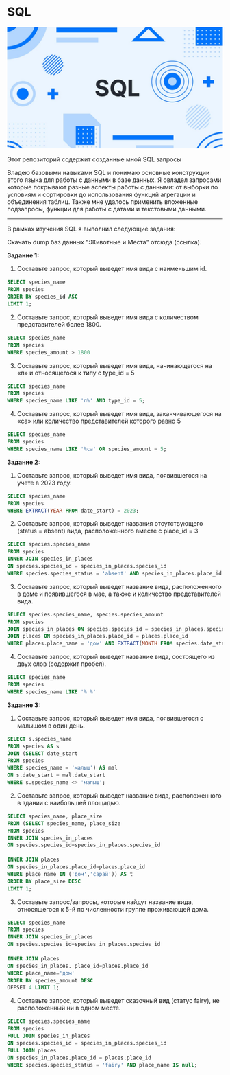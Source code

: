 # SQL

![SQL](https://github.com/nikolaykosasha/SQL/blob/main/.idea/Header.jpeg)

Этот репозиторий содержит созданные мной SQL запросы

Владею базовыми навыками SQL и понимаю основные конструкции этого языка для работы с данными в базе данных. Я овладел запросами которые покрывают разные аспекты работы с данными: от выборки по условиям и сортировки до использования функций агрегации и объединения таблиц. Также  мне удалось применить вложенные подзапросы, функции для работы с датами и текстовыми данными.

---
В рамках изучения SQL я выполнил следующие задания:

Скачать dump баз данных ":Животные и Места" отсюда (ссылка).



**Задание 1:**

1. Составьте запрос, который выведет имя вида с наименьшим id.
```sql
SELECT species_name
FROM species
ORDER BY species_id ASC
LIMIT 1;

```
2. Составьте запрос, который выведет имя вида с количеством представителей более 1800.
```sql
SELECT species_name
FROM species
WHERE species_amount > 1800

```
3. Составьте запрос, который выведет имя вида, начинающегося на «п» и относящегося к типу с type_id = 5
```sql
SELECT species_name
FROM species
WHERE species_name LIKE 'п%' AND type_id = 5;

```
4. Составьте запрос, который выведет имя вида, заканчивающегося на «са» или количество представителей которого равно 5
```sql
SELECT species_name
FROM species
WHERE species_name LIKE '%са' OR species_amount = 5;

```

**Задание 2:**

1. Составьте запрос, который выведет имя вида, появившегося на учете в 2023 году.
```sql
SELECT species_name
FROM species
WHERE EXTRACT(YEAR FROM date_start) = 2023;

```
2. Составьте запрос, который выведет названия отсутствующего (status = absent) вида, расположенного вместе с place_id = 3
```sql
SELECT species.species_name
FROM species
INNER JOIN species_in_places 
ON species.species_id = species_in_places.species_id
WHERE species.species_status = 'absent' AND species_in_places.place_id = 3;

```
3. Составьте запрос, который выведет название вида, расположенного в доме и появившегося в мае, а также и количество представителей вида.
```sql
SELECT species.species_name, species.species_amount
FROM species
JOIN species_in_places ON species.species_id = species_in_places.species_id
JOIN places ON species_in_places.place_id = places.place_id
WHERE places.place_name = 'дом' AND EXTRACT(MONTH FROM species.date_start) = 5;

```
4. Составьте запрос, который выведет название вида, состоящего из двух слов (содержит пробел).
```sql
SELECT species_name
FROM species
WHERE species_name LIKE '% %'

```

**Задание 3:**

1. Составьте запрос, который выведет имя вида, появившегося с малышом в один день.
```sql
SELECT s.species_name
FROM species AS s 
JOIN (SELECT date_start
FROM species 
WHERE species_name = 'малыш') AS mal
ON s.date_start = mal.date_start 
WHERE s.species_name <> 'малыш';

```
2. Составьте запрос, который выведет название вида, расположенного в здании с наибольшей площадью.
```sql
SELECT species_name, place_size
FROM (SELECT species_name, place_size
FROM species 
INNER JOIN species_in_places
ON species.species_id=species_in_places.species_id

INNER JOIN places
ON species_in_places.place_id=places.place_id
WHERE place_name IN ('дом','сарай')) AS t
ORDER BY place_size DESC
LIMIT 1;

```
3. Составьте запрос/запросы, которые найдут название вида, относящегося к 5-й по численности группе проживающей дома.
```sql
SELECT species_name
FROM species 
INNER JOIN species_in_places
ON species.species_id=species_in_places.species_id

INNER JOIN places
ON species_in_places. place_id=places.place_id
WHERE place_name='дом'
ORDER BY species_amount DESC
OFFSET 4 LIMIT 1;

```
4. Составьте запрос, который выведет сказочный вид (статус fairy), не расположенный ни в одном месте.
```sql
SELECT species.species_name
FROM species 
FULL JOIN species_in_places
ON species.species_id = species_in_places.species_id
FULL JOIN places
ON species_in_places.place_id = places.place_id
WHERE species.species_status = 'fairy' AND place_name IS null; 

```